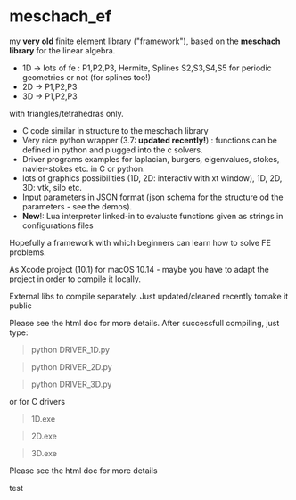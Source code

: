 # meschach_ef
my **very old** finite element library ("framework"), based on the **meschach library** for the linear algebra.

- 1D -> lots of fe : P1,P2,P3, Hermite, Splines S2,S3,S4,S5  for periodic geometries or not (for splines too!)
- 2D -> P1,P2,P3
- 3D -> P1,P2,P3

with triangles/tetrahedras only.

- C code similar in structure to the meschach library
- Very nice python wrapper (3.7: **updated recently!**) : functions can be defined in python and plugged into the c solvers.
- Driver programs examples for laplacian, burgers, eigenvalues, stokes, navier-stokes etc. in C or python.
- lots of graphics possibilities (1D, 2D: interactiv with xt window), 1D, 2D, 3D: vtk, silo etc.
- Input parameters in JSON format (json schema for the structure od the parameters - see the demos).
- **New**!: Lua interpreter linked-in to evaluate functions given as strings in configurations files

Hopefully a framework with which beginners can learn how to solve FE problems.

As Xcode project (10.1) for macOS 10.14 - maybe you have to adapt the project in order to compile it locally.

External libs to compile separately. Just updated/cleaned recently tomake it public

Please see the html doc for more details. After successfull compiling, just type:
> python DRIVER_1D.py

> python DRIVER_2D.py

> python DRIVER_3D.py

or for C drivers
> 1D.exe

> 2D.exe

> 3D.exe

Please see the html doc for more details

test

